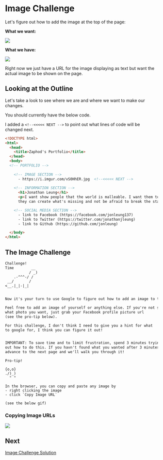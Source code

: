 # Image Challenge

Let's figure out how to add the image at the top of the page:

**What we want:**

![](img/desired_image.png)

**What we have:**

![](img/url_not_image.png)

Right now we just have a URL for the image displaying as text but want the
actual image to be shown on the page.

## Looking at the Outline

Let's take a look to see where we are and where we want to make our changes.

You should currently have the below code.

I added a `<!--<<<<< NEXT -->` to point out what lines of code will be changed
next.

```html
<!DOCTYPE html>
<html>
  <head>
    <title>Zaphod's Portfolio</title>
  </head>
  <body>
  <!-- PORTFOLIO -->
  
    <!-- IMAGE SECTION -->
      - https://i.imgur.com/vS0HhER.jpg  <!--<<<<< NEXT -->
  
    <!-- INFORMATION SECTION -->
      <h1>Jonathan Leung</h1>
      <p>I want show people that the world is malleable. I want them to know 
      they can create what's missing and not be afraid to break the status quo.</p>

    <!-- SOCIAL MEDIA SECTION -->
      - link to Facebook (https://facebook.com/jonleung137)
      - link to Twitter (https://twitter.com/jonathanjleung)
      - link to Github (https://github.com/jonleung)

  </body>
</html>
```

## The Image Challenge

```md
Challenge!
Time        __
           / _)
    .-^^^-/ /
 __/       /
<__.|_|-|_|


Now it's your turn to use Google to figure out how to add an image to the page! 

Feel free to add an image of yourself or anything else. If you're not sure
what photo you want, just grab your Facebook profile picture url
(see the pro-tip below).

For this challenge, I don't think I need to give you a hint for what
to google for, I think you can figure it out!


IMPORTANT: To save time and to limit frustration, spend 3 minutes trying figure
out how to do this. If you havn't found what you wanted after 3 minutes just
advance to the next page and we'll walk you through it!
```

```
Pro-tip!

{o,o}
./)_)
  " "

In the browser, you can copy and paste any image by
- right clicking the image 
- click `Copy Image URL`

(see the below gif)
```

### Copying Image URLs

![](img/copy_image_url.gif)

## Next

[Image Challenge Solution](image_solution.md)
